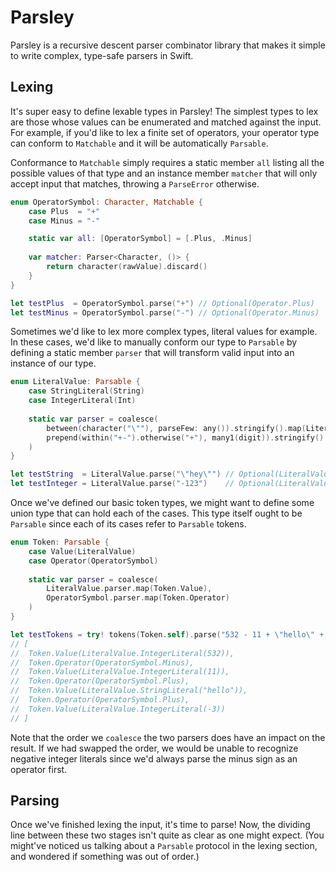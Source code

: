 # Parsley

Parsley is a recursive descent parser combinator library that makes it simple to write complex, type-safe parsers in Swift.

## Lexing

It's super easy to define lexable types in Parsley! The simplest types to lex are those whose values can be enumerated and matched against the input. For example, if you'd like to lex a finite set of operators, your operator type can conform to `Matchable` and it will be automatically `Parsable`.

Conformance to `Matchable` simply requires a static member `all` listing all the possible values of that type and an instance member `matcher` that will only accept input that matches, throwing a `ParseError` otherwise.
```swift
enum OperatorSymbol: Character, Matchable {
    case Plus  = "+"
    case Minus = "-"

    static var all: [OperatorSymbol] = [.Plus, .Minus]
    
    var matcher: Parser<Character, ()> {
        return character(rawValue).discard()
    }
}

let testPlus  = OperatorSymbol.parse("+") // Optional(Operator.Plus)
let testMinus = OperatorSymbol.parse("-") // Optional(Operator.Minus)
```

Sometimes we'd like to lex more complex types, literal values for example. In these cases, we'd like to manually conform our type to `Parsable` by defining a static member `parser` that will transform valid input into an instance of our type.
```swift
enum LiteralValue: Parsable {
    case StringLiteral(String)
    case IntegerLiteral(Int)
    
    static var parser = coalesce(
        between(character("\""), parseFew: any()).stringify().map(LiteralValue.StringLiteral),
        prepend(within("+-").otherwise("+"), many1(digit)).stringify().map{ Int($0)! }.map(LiteralValue.IntegerLiteral)
    )
}

let testString  = LiteralValue.parse("\"hey\"") // Optional(LiteralValue.StringLiteral("hey"))
let testInteger = LiteralValue.parse("-123")    // Optional(LiteralValue.IntegerLiteral(-123))
```

Once we've defined our basic token types, we might want to define some union type that can hold each of the cases. This type itself ought to be `Parsable` since each of its cases refer to `Parsable` tokens.
```swift
enum Token: Parsable {
    case Value(LiteralValue)
    case Operator(OperatorSymbol)
   
    static var parser = coalesce(
        LiteralValue.parser.map(Token.Value),
        OperatorSymbol.parser.map(Token.Operator)
    )
}

let testTokens = try! tokens(Token.self).parse("532 - 11 + \"hello\" + -3")
// [
//  Token.Value(LiteralValue.IntegerLiteral(532)), 
//  Token.Operator(OperatorSymbol.Minus),
//  Token.Value(LiteralValue.IntegerLiteral(11)),
//  Token.Operator(OperatorSymbol.Plus),
//  Token.Value(LiteralValue.StringLiteral("hello")),
//  Token.Operator(OperatorSymbol.Plus),
//  Token.Value(LiteralValue.IntegerLiteral(-3))
// ]
```
Note that the order we `coalesce` the two parsers does have an impact on the result. If we had swapped the order, we would be unable to recognize negative integer literals since we'd always parse the minus sign as an operator first.

## Parsing
Once we've finished lexing the input, it's time to parse! Now, the dividing line between these two stages isn't quite as clear as one might expect. (You might've noticed us talking about a `Parsable` protocol in the lexing section, and wondered if something was out of order.) 
